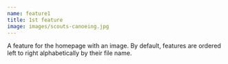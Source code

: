 ```yaml
---
name: feature1
title: 1st feature
image: images/scouts-canoeing.jpg
---
```

A feature for the homepage with an image. By default, features are ordered left to right alphabetically by their file name. 
